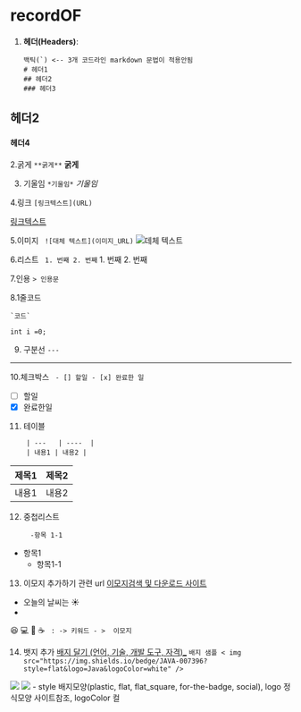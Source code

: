 # recordOF
1. **헤더(Headers)**:
   ```
   백틱(`) <-- 3개 코드라인 markdown 문법이 적용안됨
   # 헤더1
   ## 헤더2
   ### 헤더3
   ```
## 헤더2
#### 헤더4

2.굵게 
``` **굵게** ```
**굵게**

3. 기울임
``` *기울임* ```
*기울임*

4.링크
``` [링크텍스트](URL) ```

[링크텍스트](url)

5.이미지
``` ![대체 텍스트](이미지_URL)```
![데체 텍스트](이미지_url)

6.리스트
``` 1. 번째 2. 번째```
    1. 번째
    2. 번째

7.인용
``` > 인용문 ```
>

8.1줄코드

``` `코드` ```

` int i =0; `

9. 구분선
``` --- ```

---

10.체크박스
``` - [] 할일 - [x] 완료한 일```
- [ ] 할일
- [x] 완료한일

11. 테이블
``` | 제목1 | 제목2 |
    | ---   | ----  |
    | 내용1 | 내용2 |
```
   | 제목1 | 제목2 |
   | ---   | ----  |
  | 내용1 | 내용2 |

12. 중첩리스트
``` - 항목1
     -항목 1-1
```
- 항목1
   - 항목1-1
 
13. 이모지 추가하기 관련 url
[이모지검색 및 다운로드 사이트](https://emojipedia.org/)
- 오늘의 날씨는 ☀️
- 
😆
💻
💯
☕
``` : -> 키워드 - >  이모지```

14. 뱃지 추가
[배지 달기 (언어, 기술, 개발 도구, 자격)_](https://simpleicons.org)
``` 배지 샘플 < img src="https://img.shields.io/bedge/JAVA-007396?style=flat&logo=Java&logoColor=white" /> ```


<img src="https://img.shields.io/badge/JAVA-007396?style=flat&logo=Java&logoColor=white" />

<img src="https://img.shields.io/badge/javascript-F7DF1E?style=flat&logo=javascript&logoColor=F7DF1E" />
- style 배지모양(plastic, flat, flat_square, for-the-badge, social), logo 정식모양 사이트참조, logoColor 컬
